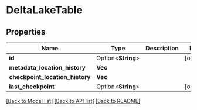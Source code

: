 # DeltaLakeTable

## Properties

Name | Type | Description | Notes
------------ | ------------- | ------------- | -------------
**id** | Option<**String**> |  | [optional]
**metadata_location_history** | **Vec<String>** |  | 
**checkpoint_location_history** | **Vec<String>** |  | 
**last_checkpoint** | Option<**String**> |  | [optional]

[[Back to Model list]](../README.md#documentation-for-models) [[Back to API list]](../README.md#documentation-for-api-endpoints) [[Back to README]](../README.md)


